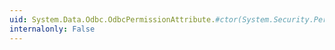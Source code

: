 ```yaml
---
uid: System.Data.Odbc.OdbcPermissionAttribute.#ctor(System.Security.Permissions.SecurityAction)
internalonly: False
---
```

